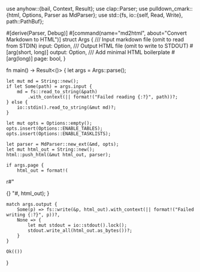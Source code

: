 use anyhow::{bail, Context, Result};
use clap::Parser;
use pulldown_cmark::{html, Options, Parser as MdParser};
use std::{fs, io::{self, Read, Write}, path::PathBuf};

#[derive(Parser, Debug)]
#[command(name="md2html", about="Convert Markdown to HTML")]
struct Args {
    /// Input markdown file (omit to read from STDIN)
    input: Option<PathBuf>,
    /// Output HTML file (omit to write to STDOUT)
    #[arg(short, long)]
    output: Option<PathBuf>,
    /// Add minimal HTML boilerplate
    #[arg(long)]
    page: bool,
}

fn main() -> Result<()> {
    let args = Args::parse();

    let mut md = String::new();
    if let Some(path) = args.input {
        md = fs::read_to_string(&path)
            .with_context(|| format!("Failed reading {:?}", path))?;
    } else {
        io::stdin().read_to_string(&mut md)?;
    }

    let mut opts = Options::empty();
    opts.insert(Options::ENABLE_TABLES);
    opts.insert(Options::ENABLE_TASKLISTS);

    let parser = MdParser::new_ext(&md, opts);
    let mut html_out = String::new();
    html::push_html(&mut html_out, parser);

    if args.page {
        html_out = format!(
r#"<!doctype html>
<html lang="en">
<meta charset="utf-8">
<meta name="viewport" content="width=device-width,initial-scale=1">
<title>md2html</title>
<style>
body{{max-width: 800px; margin: 2rem auto; font-family: system-ui, Arial, sans-serif; line-height:1.6}}
code, pre{{font-family: ui-monospace, SFMono-Regular, Menlo, Consolas, "Liberation Mono", monospace}}
pre{{background:#f5f5f7; padding:1rem; border-radius:8px; overflow:auto}}
table{{border-collapse: collapse}} th,td{{border:1px solid #ddd; padding:.5rem}}
</style>
<body>
{}
</body>
</html>"#, html_out);
    }

    match args.output {
        Some(p) => fs::write(&p, html_out).with_context(|| format!("Failed writing {:?}", p))?,
        None => {
            let mut stdout = io::stdout().lock();
            stdout.write_all(html_out.as_bytes())?;
        }
    }

    Ok(())
}
